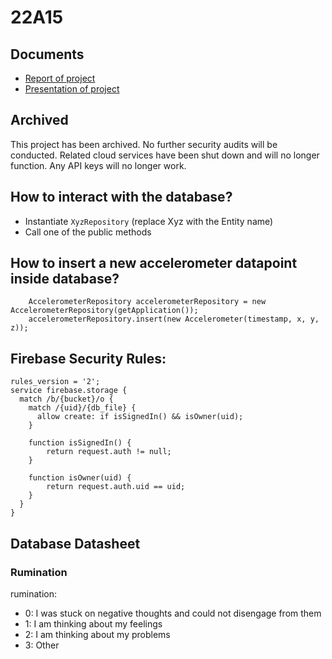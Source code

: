 # 22A15

## Documents

- [Report of project](./doc/report.pdf)
- [Presentation of project](./doc/presentation.pdf)

## Archived

This project has been archived. No further security audits will be conducted. Related cloud services have been shut down and will no longer function. Any API keys will no longer work.

## How to interact with the database?
- Instantiate `XyzRepository` (replace Xyz with the Entity name)
- Call one of the public methods 

## How to insert a new accelerometer datapoint inside database?
```
    AccelerometerRepository accelerometerRepository = new AccelerometerRepository(getApplication());
    accelerometerRepository.insert(new Accelerometer(timestamp, x, y, z));
```

## Firebase Security Rules:
```
rules_version = '2';
service firebase.storage {
  match /b/{bucket}/o {
    match /{uid}/{db_file} {
      allow create: if isSignedIn() && isOwner(uid);
    }
  
    function isSignedIn() {
    	return request.auth != null;
    }
    
    function isOwner(uid) {
    	return request.auth.uid == uid;
    }
  }
}
```

## Database Datasheet
### Rumination
rumination:
- 0: I was stuck on negative thoughts and could not disengage from them
- 1: I am thinking about my feelings
- 2: I am thinking about my problems
- 3: Other
